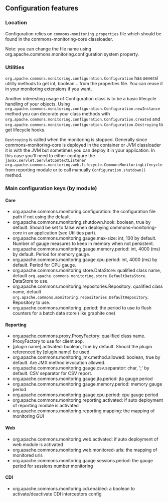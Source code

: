 <!---
Licensed to the Apache Software Foundation (ASF) under one
or more contributor license agreements.  See the NOTICE file
distributed with this work for additional information
regarding copyright ownership.  The ASF licenses this file
to you under the Apache License, Version 2.0 (the
"License"); you may not use this file except in compliance
with the License.  You may obtain a copy of the License at

  http://www.apache.org/licenses/LICENSE-2.0

Unless required by applicable law or agreed to in writing,
software distributed under the License is distributed on an
"AS IS" BASIS, WITHOUT WARRANTIES OR CONDITIONS OF ANY
KIND, either express or implied.  See the License for the
specific language governing permissions and limitations
under the License.
-->
## Configuration features
### Location
Configuration relies on `commons-monitoring.properties` file which should be found in the commons-monitoring-core classloader.

Note: you can change the file name using org.apache.commons.monitoring.configuration system property.

### Utilities

`org.apache.commons.monitoring.configuration.Configuration` has several utility methods to get
int, boolean... from the properties file. You can reuse it in your monitoring extensions if you want.

Another interesting usage of Configuration class is to be a basic lifecycle handling of your objects.
Using `org.apache.commons.monitoring.configuration.Configuration.newInstance` method you can
decorate your class methods with `org.apache.commons.monitoring.configuration.Configuration.Created`
and `org.apache.commons.monitoring.configuration.Configuration.Destroying` to get lifecycle hooks.

`Destroying` is called when the monitoring is stopped. Generally since commons-monitoring-core is deployed in the
container or JVM classloader it is with the JVM but sometimes you can deploy it in your application. In this case
you'll need to either configure the `javax.servlet.ServletContextListener`
`org.apache.commons.monitoring.web.lifecycle.CommonsMonitoringLifecycle` from reporting module
or to call manually `Configuration.shutdown()` method.

### Main configuration keys (by module)

#### Core

* org.apache.commons.monitoring.configuration: the configuration file path if not using the default
* org.apache.commons.monitoring.shutdown.hook: boolean, true by default. Should be set to false when deploying commons-monitoring-core in an application (see Utilities part).
* org.apache.commons.monitoring.gauge.max-size: int, 100 by default. Number of gauge measures to keep in memory when not persistent.
* org.apache.commons.monitoring.gauge.memory.period: int, 4000 (ms) by default. Period for memory gauge.
* org.apache.commons.monitoring.gauge.cpu.period: int, 4000 (ms) by default. Period for CPU gauge.
* org.apache.commons.monitoring.store.DataStore: qualified class name, default `org.apache.commons.monitoring.store.DefaultDataStore`. DataStore to use.
* org.apache.commons.monitoring.repositories.Repository: qualified class name, default `org.apache.commons.monitoring.repositories.DefaultRepository`. Repository to use.
* org.apache.commons.monitoring.<name>.period: the period to use to flush counters for a batch data store (like graphite one)

#### Reporting

* org.apache.commons.proxy.ProxyFactory: qualified class name. ProxyFactory to use for client aop.
* [plugin name].activated: boolean, true by default. Should the plugin referenced by [plugin.name] be used.
* org.apache.commons.monitoring.jmx.method.allowed: boolean, true by default. Are JMX method invocation allowed.
* org.apache.commons.monitoring.gauge.csv.separator: char, ';' by default. CSV separator for CSV report.
* org.apache.commons.monitoring.gauge.jta.period: jta gauge period
* org.apache.commons.monitoring.gauge.memory.period: memory gauge period
* org.apache.commons.monitoring.gauge.cpu.period: cpu gauge period
* org.apache.commons.monitoring.reporting.activated: if auto deployment of reporting module is activated
* org.apache.commons.monitoring.reporting.mapping: the mapping of monitoring GUI

#### Web

* org.apache.commons.monitoring.web.activated: if auto deployment of web module is activated
* org.apache.commons.monitoring.web.monitored-urls: the mapping of monitored urls
* org.apache.commons.monitoring.gauge.sessions.period: the gauge period for sessions number monitoring

#### CDI

* org.apache.commons.monitoring.cdi.enabled: a boolean to activate/deactivate CDI interceptors config
